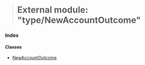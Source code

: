 > # External module: "type/NewAccountOutcome"

### Index

#### Classes

* [NewAccountOutcome](../classes/_type_newaccountoutcome_.newaccountoutcome.md)